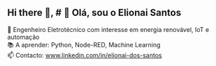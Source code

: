 ## Hi there 👋, # 👋 Olá, sou o Elionai Santos

💼 Engenheiro Eletrotécnico com interesse em energia renovável, IoT e automação  
📚 A aprender: Python, Node-RED, Machine Learning  
📫 Contacto: www.linkedin.com/in/elionai-dos-santos 

<!--
**ElionaiSantos/ElionaiSantos** is a ✨ _special_ ✨ repository because its `README.md` (this file) appears on your GitHub profile.

Here are some ideas to get you started:

- 🔭 I’m currently working on ...
- 🌱 I’m currently learning ...
- 👯 I’m looking to collaborate on ...
- 🤔 I’m looking for help with ...
- 💬 Ask me about ...
- 📫 How to reach me: ...
- 😄 Pronouns: ...
- ⚡ Fun fact: ...
-->
